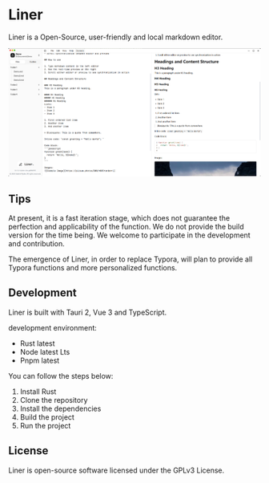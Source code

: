 # Liner
Liner is a Open-Source, user-friendly and local markdown editor.

![Preview](./public/preview.png)

## Tips
At present, it is a fast iteration stage, which does not guarantee the perfection and applicability of the function. We do not provide the build version for the time being. We welcome to participate in the development and contribution.

The emergence of Liner, in order to replace Typora, will plan to provide all Typora functions and more personalized functions. 

## Development
Liner is built with Tauri 2, Vue 3 and TypeScript.

development environment:
- Rust latest
- Node latest Lts
- Pnpm latest

You can follow the steps below:
1. Install Rust 
2. Clone the repository
3. Install the dependencies
4. Build the project
5. Run the project

## License
Liner is open-source software licensed under the GPLv3 License.


